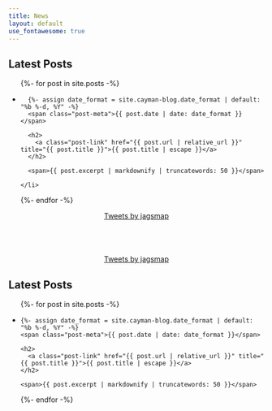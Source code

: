```yaml
---
title: News
layout: default
use_fontawesome: true
---
```



<div class="row content-row">
<div class="col-12 col-sm-3">
  <h2>Latest Posts</h2>

  <ul class="post-list">
  {%- for post in site.posts -%}
    <li>

      {%- assign date_format = site.cayman-blog.date_format | default: "%b %-d, %Y" -%}
      <span class="post-meta">{{ post.date | date: date_format }}</span>

      <h2>
        <a class="post-link" href="{{ post.url | relative_url }}" title="{{ post.title }}">{{ post.title | escape }}</a>
      </h2>

      <span>{{ post.excerpt | markdownify | truncatewords: 50 }}</span>

    </li>
  {%- endfor -%}
  </ul>
</div>
<div class="col-12 col-sm-9">
  <center>
      <a class="twitter-timeline" 
         data-width="350" 
         data-height="500" 
         data-link-color="#E1BB67" 
         href="https://twitter.com/jagsmap?ref_src=twsrc%5Etfw"
         >Tweets by jagsmap</a> 
    <script async src="https://platform.twitter.com/widgets.js" charset="utf-8"></script>
  </center>
</div>

<br>
<br>
<br>
<br>

<center>
  <a class="twitter-timeline" data-width="350" data-height="500" data-link-color="#E1BB67" href="https://twitter.com/jagsmap?ref_src=twsrc%5Etfw">Tweets by jagsmap</a> <script async src="https://platform.twitter.com/widgets.js" charset="utf-8">
  </script>
</center>

<h2>Latest Posts</h2>

<ul class="post-list">
{%- for post in site.posts -%}
  <li>

    {%- assign date_format = site.cayman-blog.date_format | default: "%b %-d, %Y" -%}
    <span class="post-meta">{{ post.date | date: date_format }}</span>

    <h2>
      <a class="post-link" href="{{ post.url | relative_url }}" title="{{ post.title }}">{{ post.title | escape }}</a>
    </h2>

    <span>{{ post.excerpt | markdownify | truncatewords: 50 }}</span>

  </li>
{%- endfor -%}
</ul>
